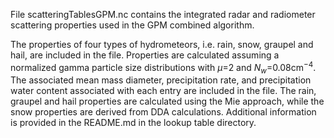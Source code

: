 File scatteringTablesGPM.nc contains the integrated radar and radiometer
scattering properties used in the GPM combined algorithm.

The properties of four types of hydrometeors, i.e. rain, snow, graupel and
hail, are included in the file. Properties are calculated assuming a
normalized gamma particle size distributions with $\mu$=2 and
$N_w$=0.08cm$^{-4}$.  The associated mean mass diameter, precipitation rate,
and precipitation water content associated with each entry are included
in the file. The rain, graupel and hail properties are calculated using
the Mie approach, while the snow properties are derived from DDA calculations.
Additional information is provided in the README.md in the lookup table
directory.